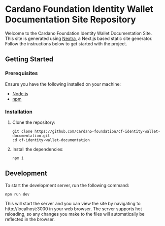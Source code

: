 # Cardano Foundation Identity Wallet Documentation Site Repository

Welcome to the Cardano Foundation Identity Wallet Documentation Site. This site is generated using [Nextra](https://nextra.site/), a Next.js based static site generator. Follow the instructions below to get started with the project.

## Getting Started

### Prerequisites

Ensure you have the following installed on your machine:

- [Node.js](https://nodejs.org/)
- [npm](https://www.npmjs.com/)

### Installation

1. Clone the repository:

   ```console
   git clone https://github.com/cardano-foundation/cf-identity-wallet-documentation.git
   cd cf-identity-wallet-documentation
   ```

2. Install the dependencies:
   ```console
   npm i
   ```

## Development

To start the development server, run the following command:

```console
npm run dev
```

This will start the server and you can view the site by navigating to http://localhost:3000 in your web browser. The server supports hot reloading, so any changes you make to the files will automatically be reflected in the browser.
